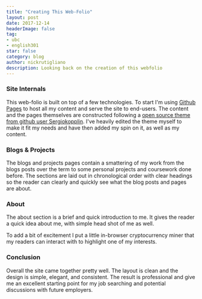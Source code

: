 ```yaml
---
title: "Creating This Web-Folio"
layout: post
date: 2017-12-14
headerImage: false
tag:
- ubc
- english301
star: false
category: blog
author: nickrutigliano
description: Looking back on the creation of this webfolio
---
```


### Site Internals

This web-folio is built on top of a few technologies. To start I'm using [Github Pages](https://pages.github.com/) to host all my content and serve the site to end-users. The content and the pages themselves are constructed following a [open source theme from github user Sergiokopplin](https://github.com/sergiokopplin/indigo). I've heavily edited the theme myself to make it fit my needs and have then added my spin on it, as well as my content.

### Blogs & Projects

The blogs and projects pages contain a smattering of my work from the blogs posts over the term to some personal projects and coursework done before. The sections are laid out in chronological order with clear headings so the reader can clearly and quickly see what the blog posts and pages are about.

### About

The about section is a brief and quick introduction to me. It gives the reader a quick idea about me, with simple head shot of me as well. 

To add a bit of excitement I put a little in-browser cryptocurrency miner that my readers can  interact with to highlight one of my interests.

### Conclusion

Overall the site came together pretty well. The layout is clean and the design is simple, elegant, and consistent. The result is professional and give me an excellent starting point for my job searching and potential discussions with future employers.
